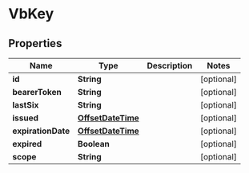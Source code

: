 
# VbKey

## Properties
Name | Type | Description | Notes
------------ | ------------- | ------------- | -------------
**id** | **String** |  |  [optional]
**bearerToken** | **String** |  |  [optional]
**lastSix** | **String** |  |  [optional]
**issued** | [**OffsetDateTime**](OffsetDateTime.md) |  |  [optional]
**expirationDate** | [**OffsetDateTime**](OffsetDateTime.md) |  |  [optional]
**expired** | **Boolean** |  |  [optional]
**scope** | **String** |  |  [optional]



